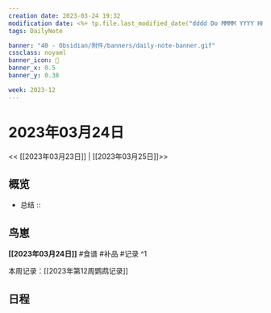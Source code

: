 ```yaml
---
creation date: 2023-03-24 19:32
modification date: <%+ tp.file.last_modified_date("dddd Do MMMM YYYY HH:mm:ss") %>
tags: DailyNote

banner: "40 - Obsidian/附件/banners/daily-note-banner.gif"
cssclass: noyaml
banner_icon: 💌
banner_x: 0.5
banner_y: 0.38

week: 2023-12
---
```


# 2023年03月24日

<< [[2023年03月23日]] | [[2023年03月25日]]>>


## 概览
- 总结 :: 
## 鸟崽
**[[2023年03月24日]]**
#食谱 
#补品 
#记录 
^1

本周记录：[[2023年第12周鹦鹉记录]]

## 日程
